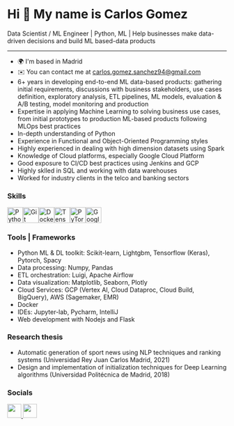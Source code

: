Hi 👋 My name is Carlos Gomez
=============================

Data Scientist / ML Engineer | Python, ML | Help businesses make data-driven decisions and build ML based-data products

----------------------------

* 🌍  I'm based in Madrid
* ✉️  You can contact me at [carlos.gomez.sanchez94@gmail.com](mailto:carlos.gomez.sanchez94@gmail.com)
* 6+ years in developing end-to-end ML data-based products: gathering initial requirements, discussions with business stakeholders, use cases definition, exploratory analysis, ETL pipelines, ML models, evaluation & A/B testing, model monitoring and production
* Expertise in applying Machine Learning to solving business use cases, from initial prototypes to production ML-based products following MLOps best practices
* In-depth understanding of Python
* Experience in Functional and Object-Oriented Programming styles
* Highly experienced in dealing with high dimension datasets using Spark
* Knowledge of Cloud platforms, especially Google Cloud Platform
* Good exposure to CI/CD best practices using Jenkins and GCP
* Highly sklled in SQL and working with data warehouses
* Worked for industry clients in the telco and banking sectors

### Skills

<p align="left">
<a href="https://www.python.org/" target="_blank" rel="noreferrer"><img src="https://raw.githubusercontent.com/danielcranney/readme-generator/main/public/icons/skills/python-colored.svg" width="36" height="36" alt="Python" /></a><a href="https://git-scm.com/" target="_blank" rel="noreferrer"><img src="https://raw.githubusercontent.com/danielcranney/readme-generator/main/public/icons/skills/git-colored.svg" width="36" height="36" alt="Git" /></a><a href="https://www.docker.com/" target="_blank" rel="noreferrer"><img src="https://raw.githubusercontent.com/danielcranney/readme-generator/main/public/icons/skills/docker-colored.svg" width="36" height="36" alt="Docker" /></a><a href="https://www.tensorflow.org/" target="_blank" rel="noreferrer"><img src="https://raw.githubusercontent.com/danielcranney/readme-generator/main/public/icons/skills/tensorflow-colored.svg" width="36" height="36" alt="TensorFlow" /></a><a href="https://pytorch.org/" target="_blank" rel="noreferrer"><img src="https://raw.githubusercontent.com/danielcranney/readme-generator/main/public/icons/skills/pytorch-colored.svg" width="36" height="36" alt="PyTorch" /></a><a href="https://cloud.google.com/" target="_blank" rel="noreferrer"><img src="https://raw.githubusercontent.com/danielcranney/readme-generator/main/public/icons/skills/googlecloud-colored.svg" width="36" height="36" alt="Google Cloud" /></a>
</p>

### Tools | Frameworks
* Python ML & DL toolkit: Scikit-learn, Lightgbm, Tensorflow (Keras), Pytorch, Spacy
* Data processing: Numpy, Pandas
* ETL orchestration: Luigi, Apache Airflow
* Data visualization: Matplotlib, Seaborn, Plotly
* Cloud Services: GCP (Vertex AI, Cloud Dataproc, Cloud Build, BigQuery), AWS (Sagemaker, EMR)
* Docker
* IDEs: Jupyter-lab, Pycharm, IntelliJ
* Web development with Nodejs and Flask

### Research thesis

* Automatic generation of sport news using NLP techniques and ranking systems (Universidad Rey Juan Carlos Madrid, 2021)
* Design and implementation of initialization techniques for Deep Learning algorithms (Universidad Politécnica de Madrid, 2018)

### Socials

<p align="left"> <a href="https://www.github.com/gscharly" target="_blank" rel="noreferrer"> <picture> <source media="(prefers-color-scheme: dark)" srcset="https://raw.githubusercontent.com/danielcranney/readme-generator/main/public/icons/socials/github-dark.svg" /> <source media="(prefers-color-scheme: light)" srcset="https://raw.githubusercontent.com/danielcranney/readme-generator/main/public/icons/socials/github.svg" /> <img src="https://raw.githubusercontent.com/danielcranney/readme-generator/main/public/icons/socials/github.svg" width="32" height="32" /> </picture> </a> <a href="https://www.linkedin.com/in/carlos-gomez-030907115" target="_blank" rel="noreferrer"> <picture> <source media="(prefers-color-scheme: dark)" srcset="https://raw.githubusercontent.com/danielcranney/readme-generator/main/public/icons/socials/linkedin-dark.svg" /> <source media="(prefers-color-scheme: light)" srcset="https://raw.githubusercontent.com/danielcranney/readme-generator/main/public/icons/socials/linkedin.svg" /> <img src="https://raw.githubusercontent.com/danielcranney/readme-generator/main/public/icons/socials/linkedin.svg" width="32" height="32" /> </picture> </a></p>


